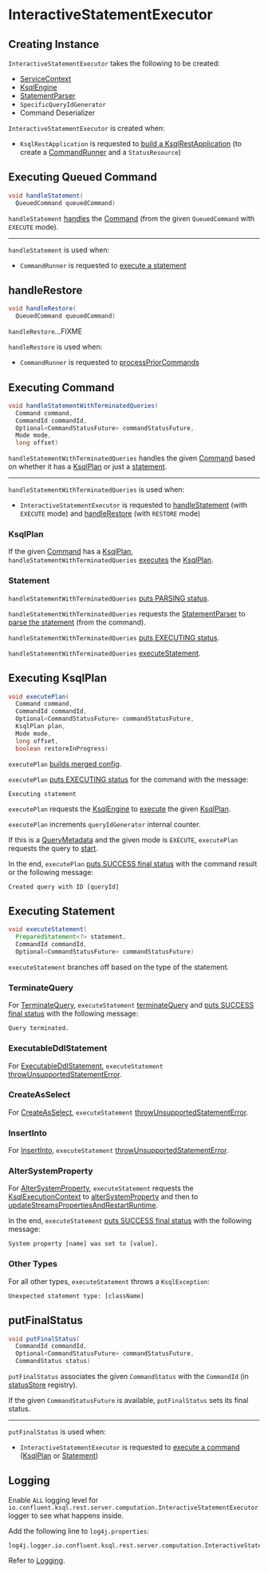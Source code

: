 # InteractiveStatementExecutor

## Creating Instance

`InteractiveStatementExecutor` takes the following to be created:

* <span id="serviceContext"> [ServiceContext](../ServiceContext.md)
* <span id="ksqlEngine"> [KsqlEngine](../KsqlEngine.md)
* <span id="statementParser"> [StatementParser](StatementParser.md)
* <span id="queryIdGenerator"> `SpecificQueryIdGenerator`
* <span id="commandDeserializer"> Command Deserializer

`InteractiveStatementExecutor` is created when:

* `KsqlRestApplication` is requested to [build a KsqlRestApplication](KsqlRestApplication.md#buildApplication) (to create a [CommandRunner](CommandRunner.md#statementExecutor) and a `StatusResource`)

## <span id="handleStatement"> Executing Queued Command

```java
void handleStatement(
  QueuedCommand queuedCommand)
```

`handleStatement` [handles](#handleStatementWithTerminatedQueries) the [Command](Command.md) (from the given `QueuedCommand` with `EXECUTE` mode).

---

`handleStatement` is used when:

* `CommandRunner` is requested to [execute a statement](CommandRunner.md#executeStatement)

## <span id="handleRestore"> handleRestore

```java
void handleRestore(
  QueuedCommand queuedCommand)
```

`handleRestore`...FIXME

`handleRestore` is used when:

* `CommandRunner` is requested to [processPriorCommands](CommandRunner.md#processPriorCommands)

## <span id="handleStatementWithTerminatedQueries"> Executing Command

```java
void handleStatementWithTerminatedQueries(
  Command command,
  CommandId commandId,
  Optional<CommandStatusFuture> commandStatusFuture,
  Mode mode,
  long offset)
```

`handleStatementWithTerminatedQueries` handles the given [Command](Command.md) based on whether it has a [KsqlPlan](#handleStatementWithTerminatedQueries-executePlan) or just a [statement](#handleStatementWithTerminatedQueries-executeStatement).

---

`handleStatementWithTerminatedQueries` is used when:

* `InteractiveStatementExecutor` is requested to [handleStatement](#handleStatement) (with `EXECUTE` mode) and [handleRestore](#handleRestore) (with `RESTORE` mode)

### <span id="handleStatementWithTerminatedQueries-executePlan"> KsqlPlan

If the given [Command](Command.md) has a [KsqlPlan](Command.md#getPlan), `handleStatementWithTerminatedQueries` [executes](#executePlan) the [KsqlPlan](../KsqlPlan.md).

### <span id="handleStatementWithTerminatedQueries-executeStatement"> Statement

`handleStatementWithTerminatedQueries` [puts PARSING status](#putStatus).

`handleStatementWithTerminatedQueries` requests the [StatementParser](#statementParser) to [parse the statement](StatementParser.md#parseSingleStatement) (from the command).

`handleStatementWithTerminatedQueries` [puts EXECUTING status](#putStatus).

`handleStatementWithTerminatedQueries` [executeStatement](#executeStatement).

## <span id="executePlan"> Executing KsqlPlan

```java
void executePlan(
  Command command,
  CommandId commandId,
  Optional<CommandStatusFuture> commandStatusFuture,
  KsqlPlan plan,
  Mode mode,
  long offset,
  boolean restoreInProgress)
```

`executePlan` [builds merged config](#buildMergedConfig).

`executePlan` [puts EXECUTING status](#putStatus) for the command with the message:

```text
Executing statement
```

`executePlan` requests the [KsqlEngine](#ksqlEngine) to [execute](../KsqlEngine.md#execute) the given [KsqlPlan](../KsqlPlan.md).

`executePlan` increments `queryIdGenerator` internal counter.

If this is a [QueryMetadata](../QueryMetadata.md) and the given mode is `EXECUTE`, `executePlan` requests the query to [start](../QueryMetadata.md#start).

In the end, `executePlan` [puts SUCCESS final status](#putFinalStatus) with the command result or the following message:

```text
Created query with ID [queryId]
```

## <span id="executeStatement"> Executing Statement

```java
void executeStatement(
  PreparedStatement<?> statement,
  CommandId commandId,
  Optional<CommandStatusFuture> commandStatusFuture)
```

`executeStatement` branches off based on the type of the statement.

### <span id="executeStatement-TerminateQuery"> TerminateQuery

For [TerminateQuery](../parser/TerminateQuery.md), `executeStatement` [terminateQuery](#terminateQuery) and [puts SUCCESS final status](#putFinalStatus) with the following message:

```text
Query terminated.
```

### <span id="executeStatement-ExecutableDdlStatement"> ExecutableDdlStatement

For [ExecutableDdlStatement](../parser/ExecutableDdlStatement.md), `executeStatement` [throwUnsupportedStatementError](#throwUnsupportedStatementError).

### <span id="executeStatement-CreateAsSelect"> CreateAsSelect

For [CreateAsSelect](../parser/CreateAsSelect.md), `executeStatement` [throwUnsupportedStatementError](#throwUnsupportedStatementError).

### <span id="executeStatement-InsertInto"> InsertInto

For [InsertInto](../parser/InsertInto.md), `executeStatement` [throwUnsupportedStatementError](#throwUnsupportedStatementError).

### <span id="executeStatement-AlterSystemProperty"> AlterSystemProperty

For [AlterSystemProperty](../parser/AlterSystemProperty.md), `executeStatement` requests the [KsqlExecutionContext](#ksqlEngine) to [alterSystemProperty](../KsqlExecutionContext.md#alterSystemProperty) and then to [updateStreamsPropertiesAndRestartRuntime](../KsqlExecutionContext.md#updateStreamsPropertiesAndRestartRuntime).

In the end, `executeStatement` [puts SUCCESS final status](#putFinalStatus) with the following message:

```text
System property [name] was set to [value].
```

### <span id="executeStatement-others"> Other Types

For all other types, `executeStatement` throws a `KsqlException`:

```text
Unexpected statement type: [className]
```

## <span id="putFinalStatus"> putFinalStatus

```java
void putFinalStatus(
  CommandId commandId,
  Optional<CommandStatusFuture> commandStatusFuture,
  CommandStatus status)
```

`putFinalStatus` associates the given `CommandStatus` with the `CommandId` (in [statusStore](#statusStore) registry).

If the given `CommandStatusFuture` is available, `putFinalStatus` sets its final status.

---

`putFinalStatus` is used when:

* `InteractiveStatementExecutor` is requested to [execute a command](#handleStatementWithTerminatedQueries) ([KsqlPlan](#executePlan) or [Statement](#executeStatement))

## Logging

Enable `ALL` logging level for `io.confluent.ksql.rest.server.computation.InteractiveStatementExecutor` logger to see what happens inside.

Add the following line to `log4j.properties`:

```text
log4j.logger.io.confluent.ksql.rest.server.computation.InteractiveStatementExecutor=ALL
```

Refer to [Logging](../logging.md).
